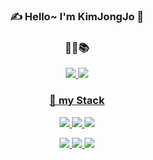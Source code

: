 <div align="center">
 
 ### ✍ Hello~ I'm KimJongJo 🙂


### 📔📒📚
<p>
 <a href="https://velog.io/@desk1614/posts" target="_blank"><img src="https://img.shields.io/badge/velog-20C997?style=for-the-badge&logo=velog&logoColor=white">
 <a href="https://github.com/KimJongJo" target="_blank"><img src="https://img.shields.io/badge/Github-181717?style=for-the-badge&logo=github&logoColor=white">
</p>



### 💪 my Stack

<p>
  <img src="https://img.shields.io/badge/HTML-E34F26?style=for-the-badge&logo=html5&logoColor=white">
  <img src="https://img.shields.io/badge/CSS-1572B6?style=for-the-badge&logo=css3&logoColor=white">
  <img src="https://img.shields.io/badge/JavaScript-F7DF1E?style=for-the-badge&logo=javascript&logoColor=white">  
</p>
<p>
  <img src="https://img.shields.io/badge/Java-007396?style=for-the-badge&logo=Java&logoColor=white">
  <img src="https://img.shields.io/badge/Oracle-F80000?style=for-the-badge&logo=oracle&logoColor=white">
  <img src="https://img.shields.io/badge/Spring Boot-6DB33F?style=for-the-badge&logo=springboot&logoColor=white">
</p>
 
</div>

